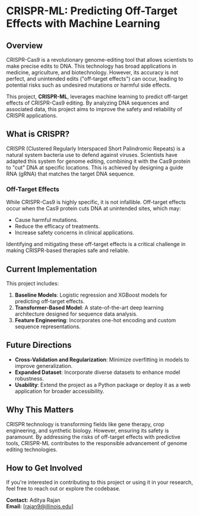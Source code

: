 # CRISPR-ML: Predicting Off-Target Effects with Machine Learning

## Overview
CRISPR-Cas9 is a revolutionary genome-editing tool that allows scientists to make precise edits to DNA. This technology has broad applications in medicine, agriculture, and biotechnology. However, its accuracy is not perfect, and unintended edits ("off-target effects") can occur, leading to potential risks such as undesired mutations or harmful side effects.

This project, **CRISPR-ML**, leverages machine learning to predict off-target effects of CRISPR-Cas9 editing. By analyzing DNA sequences and associated data, this project aims to improve the safety and reliability of CRISPR applications.

## What is CRISPR?
CRISPR (Clustered Regularly Interspaced Short Palindromic Repeats) is a natural system bacteria use to defend against viruses. Scientists have adapted this system for genome editing, combining it with the Cas9 protein to "cut" DNA at specific locations. This is achieved by designing a guide RNA (gRNA) that matches the target DNA sequence.

### Off-Target Effects
While CRISPR-Cas9 is highly specific, it is not infallible. Off-target effects occur when the Cas9 protein cuts DNA at unintended sites, which may:
- Cause harmful mutations.
- Reduce the efficacy of treatments.
- Increase safety concerns in clinical applications.

Identifying and mitigating these off-target effects is a critical challenge in making CRISPR-based therapies safe and reliable.

## Current Implementation
This project includes:
1. **Baseline Models**: Logistic regression and XGBoost models for predicting off-target effects.
2. **Transformer-Based Model**: A state-of-the-art deep learning architecture designed for sequence data analysis.
3. **Feature Engineering**: Incorporates one-hot encoding and custom sequence representations.

## Future Directions
- **Cross-Validation and Regularization**: Minimize overfitting in models to improve generalization.
- **Expanded Dataset**: Incorporate diverse datasets to enhance model robustness.
- **Usability**: Extend the project as a Python package or deploy it as a web application for broader accessibility.

## Why This Matters
CRISPR technology is transforming fields like gene therapy, crop engineering, and synthetic biology. However, ensuring its safety is paramount. By addressing the risks of off-target effects with predictive tools, CRISPR-ML contributes to the responsible advancement of genome editing technologies.

## How to Get Involved
If you're interested in contributing to this project or using it in your research, feel free to reach out or explore the codebase.

**Contact:** Aditya Rajan  
**Email:** [rajan9@illinois.edu]

